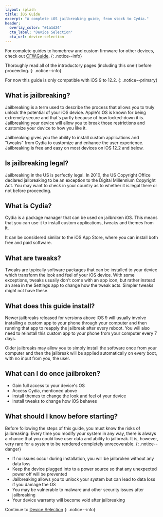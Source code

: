 ```yaml
---
layout: splash
title: iOS Guide
excerpt: "A complete iOS jailbreaking guide, from stock to Cydia."
header:
  overlay_color: "#1a1d24"
  cta_label: "Device Selection"
  cta_url: device-selection
---
```


For complete guides to homebrew and custom firmware for other devices, check out [CFW.Guide](https://cfw.guide).
{: .notice--info}

Thoroughly read all of the introductory pages (including this one!) before proceeding.
{: .notice--info}

<!-- {% capture notice-1 %}
This guide is available in other languages!
Click the <i class="fa fa-language" aria-hidden="true"></i> icon at the top right of the page to change the language.    
Alternatively, click [here](https://crowdin.com/project/dsi-guide){:target="_blank"} to help to keep these translations up to date.
{% endcapture %}

<div class="notice--info">{{ notice-1 | markdownify }}</div> -->

For now this guide is only compatible with iOS 9 to 12.2.
{: .notice--primary}

## What is jailbreaking?

Jailbreaking is a term used to describe the process that allows you to truly unlock the potential of your iOS device. Apple's OS is known for being extremely secure and that's partly because of how locked-down it is. Jailbreaking your device will allow you to break those restrictions and customize your device to how you like it.

Jailbreaking gives you the ability to install custom applications and "tweaks" from Cydia to customize and enhance the user experience. Jailbreaking is free and easy on most devices on iOS 12.2 and below.

## Is jailbreaking legal?

Jailbreaking in the US is perfectly legal. In 2010, the US Copyright Office declared jailbreaking to be an exception to the Digital Millennium Copyright Act. You may want to check in your country as to whether it is legal there or not before proceeding.

## What is Cydia?

Cydia is a package manager that can be used on jailbroken iOS. This means that you can use it to install custom applications, tweaks and themes from it.

It can be considered similar to the iOS App Store, where you can install both free and paid software.

## What are tweaks?

Tweaks are typically software packages that can be installed to your device which transform the look and feel of your iOS device. With some exceptions, tweaks usually don't come with an app icon, but rather instead an area in the Settings app to change how the tweak acts. Simpler tweaks might not have these.

## What does this guide install?

Newer jailbreaks released for versions above iOS 9 will usually involve installing a custom app to your phone through your computer and then running that app to reapply the jailbreak after every reboot. You will also need to reinstall this custom app to your phone from your computer every 7 days.

Older jailbreaks may allow you to simply install the software once from your computer and then the jailbreak will be applied automatically on every boot, with no input from you, the user.

## What can I do once jailbroken?

- Gain full access to your device's OS
- Access Cydia, mentioned above
- Install themes to change the look and feel of your device
- Install tweaks to change how iOS behaves

## What should I know before starting?

Before following the steps of this guide, you must know the risks of jailbreaking: Every time you modify your system in any way, there is always a chance that you could lose user data and ability to jailbreak. It is, however, very rare for a system to be rendered completely unrecoverable.
{: .notice--danger}

- If no issues occur during installation, you will be jailbroken without any data loss
- Keep the device plugged into to a power source so that any unexpected power off will be prevented
- Jailbreaking allows you to unlock your system but can lead to data loss if you damage the OS
- You may be vulnerable to malware and other security issues after jailbreaking
- Your device warranty will become void after jailbreaking

Continue to [Device Selection](device-selection)
{: .notice--info}
